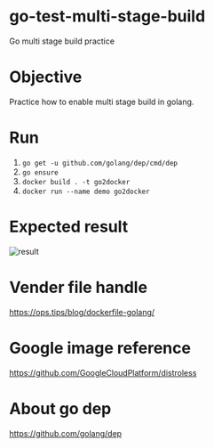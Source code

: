 # go-test-multi-stage-build
Go multi stage build practice 

# Objective
Practice how to enable multi stage build in golang.

# Run
1. `go get -u github.com/golang/dep/cmd/dep`
1. `go ensure`
1. `docker build . -t go2docker`
1. `docker run --name demo go2docker`

# Expected result
![result](https://i.imgur.com/VURu2Zs.png)

# Vender file handle
https://ops.tips/blog/dockerfile-golang/

# Google image reference
https://github.com/GoogleCloudPlatform/distroless

# About go dep
https://github.com/golang/dep
